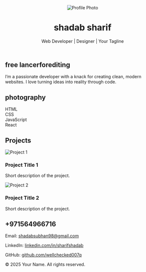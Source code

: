 <!DOCTYPE html>
<html lang="en">
<head>
  <meta charset="UTF-8" />
  <meta name="viewport" content="width=device-width, initial-scale=1.0" />
  <title>My Portfolio</title>
  <link rel="stylesheet" href="style.css" />
  <link rel="preconnect" href="https://fonts.googleapis.com">
  <link href="https://fonts.googleapis.com/css2?family=Poppins:wght@400;600&display=swap" rel="stylesheet">
</head>
<body>

  <!-- Header -->
  <header>
    <img src="profile.jpg" alt="Profile Photo" class="profile-photo">
    <h1>shadab sharif</h1>
    <p>Web Developer | Designer | Your Tagline</p>
  </header>

  <!-- About -->
  <section id="about">
    <h2>free lancerforediting</h2>
    <p>
      I’m a passionate developer with a knack for creating clean, modern websites.
      I love turning ideas into reality through code.
    </p>
  </section>

  <!-- Skills -->
  <section id="skills">
    <h2>photography</h2>
    <div class="skills-grid">
      <div class="skill-card">HTML</div>
      <div class="skill-card">CSS</div>
      <div class="skill-card">JavaScript</div>
      <div class="skill-card">React</div>
    </div>
  </section>

  <!-- Projects -->
  <section id="projects">
    <h2>Projects</h2>
    <div class="projects-grid">
      <div class="project-card">
        <img src="project1.jpg" alt="Project 1">
        <h3>Project Title 1</h3>
        <p>Short description of the project.</p>
      </div>
      <div class="project-card">
        <img src="project2.jpg" alt="Project 2">
        <h3>Project Title 2</h3>
        <p>Short description of the project.</p>
      </div>
    </div>
  </section>

  <!-- Contact -->
  <section id="contact">
    <h2>+971564966716</h2>
    <p>Email: <a href="shadabsubhan98@gmail.">shadabsubhan98@gmail.com</a></p>
    <p>LinkedIn: <a href="#">linkedin.com/in/sharifshadab</a></p>
    <p>GitHub: <a href="#">github.com/wellchecked007q</a></p>
  </section>

  <footer>
    <p>© 2025 Your Name. All rights reserved.</p>
  </footer>

</body>
</html>